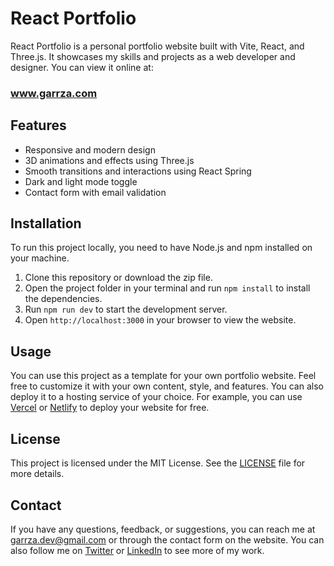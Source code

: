 # React Portfolio

React Portfolio is a personal portfolio website built with Vite, React, and Three.js. It showcases my skills and projects as a web developer and designer. You can view it online at:

### www.garrza.com

## Features

- Responsive and modern design
- 3D animations and effects using Three.js
- Smooth transitions and interactions using React Spring
- Dark and light mode toggle
- Contact form with email validation

## Installation

To run this project locally, you need to have Node.js and npm installed on your machine.

1. Clone this repository or download the zip file.
2. Open the project folder in your terminal and run `npm install` to install the dependencies.
3. Run `npm run dev` to start the development server.
4. Open `http://localhost:3000` in your browser to view the website.

## Usage

You can use this project as a template for your own portfolio website. Feel free to customize it with your own content, style, and features. You can also deploy it to a hosting service of your choice. For example, you can use [Vercel](https://www.freecodecamp.org/news/how-to-write-a-good-readme-file/) or [Netlify](https://www.makeareadme.com/) to deploy your website for free.

## License

This project is licensed under the MIT License. See the [LICENSE](https://www.nobledesktop.com/learn/git/create-a-readme-file) file for more details.

## Contact

If you have any questions, feedback, or suggestions, you can reach me at garrza.dev@gmail.com or through the contact form on the website. You can also follow me on [Twitter](https://www.jondjones.com/tactics/productivity/learn-how-to-create-beautiful-developer-readmemd-files-easily/) or [LinkedIn](https://dev.to/github/how-to-create-the-perfect-readme-for-your-open-source-project-1k69) to see more of my work.
